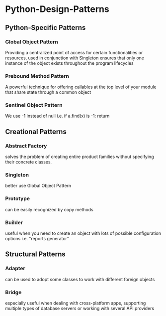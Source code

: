 # Python-Design-Patterns

## Python-Specific Patterns
### Global Object Pattern
Providing a centralized point of access for certain functionalities or resources, used in conjunction with Singleton ensures that only one instance of the object exists throughout the program lifecycles<br>
### Prebound Method Pattern
A powerful technique for offering callables at the top level of your module that share state through a common object<br>
### Sentinel Object Pattern
We use -1 instead of null i.e. if a.find(x) is -1: return <br>

## Creational Patterns
### Abstract Factory
solves the problem of creating entire product families without specifying their concrete classes.<br>

### Singleton
better use Global Object Pattern

### Prototype
can be easily recognized by copy methods

### Builder 
useful when you need to create an object with lots of possible configuration options i.e. "reports generator"

## Structural Patterns
### Adapter
can be used to adopt some classes to work with different foreign objects

### Bridge
especially useful when dealing with cross-platform apps, supporting multiple types of database servers or working with several API providers


